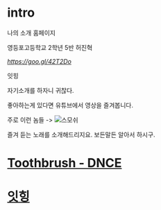 # intro
나의 소개 홈페이지

영등포고등학교 2학년 5반 허진혁

_https://goo.gl/42T2Do_

잇힝

자기소개를 하자니 귀찮다.

좋아하는게 있다면 유튜브에서 영상을 즐겨봅니다.

주로 이런 놈들 -> ![스모쉬](https://upload.wikimedia.org/wikipedia/commons/thumb/3/35/Streamy_Awards_Photo_1179_%284513303229%29.jpg/225px-Streamy_Awards_Photo_1179_%284513303229%29.jpg) 

즐겨 듣는 노래를 소개해드리지요. 보든말든 알아서 하시구. 

# [Toothbrush - DNCE](https://www.youtube.com/watch?v=UrUJyKsLQeU)
# [잇힝](http://file1-3.bobaedream.co.kr/multi_image/strange/2014/11/26/08/AQw54750acca9e28.gif)
